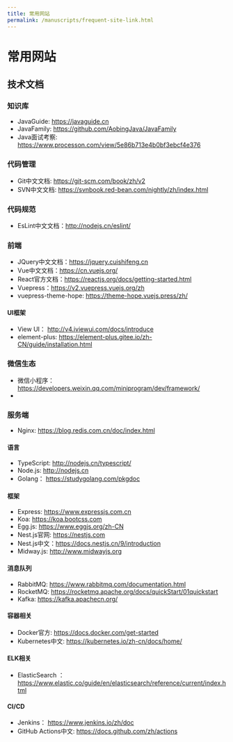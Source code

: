 ```yaml
---
title: 常用网站
permalink: /manuscripts/frequent-site-link.html
---
```


# 常用网站

## 技术文档


### 知识库

- JavaGuide: <https://javaguide.cn>
- JavaFamily: <https://github.com/AobingJava/JavaFamily>
- Java面试考察: <https://www.processon.com/view/5e86b713e4b0bf3ebcf4e376>


### 代码管理

- Git中文文档: <https://git-scm.com/book/zh/v2>
- SVN中文文档: <https://svnbook.red-bean.com/nightly/zh/index.html>

### 代码规范

- EsLint中文文档：<http://nodejs.cn/eslint/>

### 前端

- JQuery中文文档：<https://jquery.cuishifeng.cn>
- Vue中文文档：<https://cn.vuejs.org/>
- React官方文档：<https://reactjs.org/docs/getting-started.html>
- Vuepress：<https://v2.vuepress.vuejs.org/zh>
- vuepress-theme-hope: <https://theme-hope.vuejs.press/zh/>

#### UI框架

- View UI： <http://v4.iviewui.com/docs/introduce>
- element-plus: <https://element-plus.gitee.io/zh-CN/guide/installation.html>


### 微信生态

- 微信小程序： <https://developers.weixin.qq.com/miniprogram/dev/framework/>
-

### 服务端

- Nginx: <https://blog.redis.com.cn/doc/index.html>

#### 语言

- TypeScript: <http://nodejs.cn/typescript/>
- Node.js: <http://nodejs.cn>
- Golang： <https://studygolang.com/pkgdoc>


#### 框架

- Express: <https://www.expressjs.com.cn>
- Koa: <https://koa.bootcss.com>
- Egg.js: <https://www.eggjs.org/zh-CN>
- Nest.js官网: <https://nestjs.com>
- Nest.js中文：<https://docs.nestjs.cn/9/introduction>
- Midway.js: <http://www.midwayjs.org>


#### 消息队列

- RabbitMQ: <https://www.rabbitmq.com/documentation.html>
- RocketMQ: <https://rocketmq.apache.org/docs/quickStart/01quickstart>
- Kafka: <https://kafka.apachecn.org/>

#### 容器相关

- Docker官方: <https://docs.docker.com/get-started>
- Kubernetes中文: <https://kubernetes.io/zh-cn/docs/home/>

#### ELK相关

- ElasticSearch ： <https://www.elastic.co/guide/en/elasticsearch/reference/current/index.html>


#### CI/CD

- Jenkins： <https://www.jenkins.io/zh/doc>
- GitHub Actions中文: <https://docs.github.com/zh/actions>
